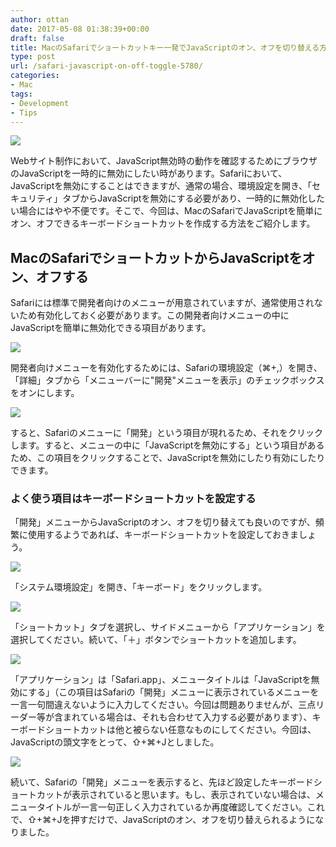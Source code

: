 ```yaml
---
author: ottan
date: 2017-05-08 01:38:39+00:00
draft: false
title: MacのSafariでショートカットキー一発でJavaScriptのオン、オフを切り替える方法
type: post
url: /safari-javascript-on-off-toggle-5780/
categories:
- Mac
tags:
- Development
- Tips
---
```


![](/uploads/2017/05/170508-590fc949d14fb.jpg)

Webサイト制作において、JavaScript無効時の動作を確認するためにブラウザのJavaScriptを一時的に無効にしたい時があります。Safariにおいて、JavaScriptを無効にすることはできますが、通常の場合、環境設定を開き、「セキュリティ」タブからJavaScriptを無効にする必要があり、一時的に無効化したい場合にはやや不便です。そこで、今回は、MacのSafariでJavaScriptを簡単にオン、オフできるキーボードショートカットを作成する方法をご紹介します。

## MacのSafariでショートカットからJavaScriptをオン、オフする

Safariには標準で開発者向けのメニューが用意されていますが、通常使用されないため有効化しておく必要があります。この開発者向けメニューの中にJavaScriptを簡単に無効化できる項目があります。

![](/uploads/2017/05/170508-590fc9c0765ed.png)

開発者向けメニューを有効化するためには、Safariの環境設定（⌘+,）を開き、「詳細」タブから「メニューバーに"開発"メニューを表示」のチェックボックスをオンにします。

![](/uploads/2017/05/170508-590fc9c7a350c.png)

すると、Safariのメニューに「開発」という項目が現れるため、それをクリックします。すると、メニューの中に「JavaScriptを無効にする」という項目があるため、この項目をクリックすることで、JavaScriptを無効にしたり有効にしたりできます。

### よく使う項目はキーボードショートカットを設定する

「開発」メニューからJavaScriptのオン、オフを切り替えても良いのですが、頻繁に使用するようであれば、キーボードショートカットを設定しておきましょう。

![](/uploads/2017/05/170508-590fc9cecb9ed.png)

「システム環境設定」を開き、「キーボード」をクリックします。

![](/uploads/2017/05/170508-590fc9d51c976.png)

「ショートカット」タブを選択し、サイドメニューから「アプリケーション」を選択してください。続いて、「＋」ボタンでショートカットを追加します。

![](/uploads/2017/05/170508-590fc9dadfec0.png)

「アプリケーション」は「Safari.app」、メニュータイトルは「JavaScriptを無効にする」（この項目はSafariの「開発」メニューに表示されているメニューを一言一句間違えないように入力してください。今回は問題ありませんが、三点リーダー等が含まれている場合は、それも合わせて入力する必要があります）、キーボードショートカットは他と被らない任意なものにしてください。今回は、JavaScriptの頭文字をとって、⇧+⌘+Jとしました。

![](/uploads/2017/05/170508-590fc9e241bda.png)

続いて、Safariの「開発」メニューを表示すると、先ほど設定したキーボードショートカットが表示されていると思います。もし、表示されていない場合は、メニュータイトルが一言一句正しく入力されているか再度確認してください。これで、⇧+⌘+Jを押すだけで、JavaScriptのオン、オフを切り替えられるようになりました。
